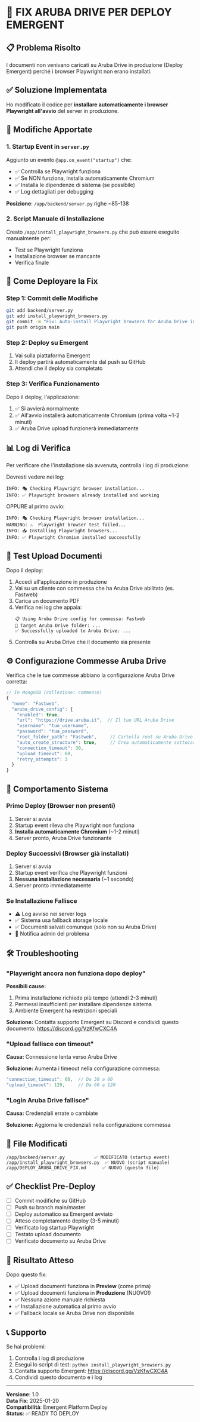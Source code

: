 # 🚀 FIX ARUBA DRIVE PER DEPLOY EMERGENT

## 📋 Problema Risolto

I documenti non venivano caricati su Aruba Drive in produzione (Deploy Emergent) perché i browser Playwright non erano installati.

## ✅ Soluzione Implementata

Ho modificato il codice per **installare automaticamente i browser Playwright all'avvio** del server in produzione.

## 🔧 Modifiche Apportate

### 1. **Startup Event in `server.py`**

Aggiunto un evento `@app.on_event("startup")` che:
- ✅ Controlla se Playwright funziona
- ✅ Se NON funziona, installa automaticamente Chromium
- ✅ Installa le dipendenze di sistema (se possibile)
- ✅ Log dettagliati per debugging

**Posizione**: `/app/backend/server.py` righe ~85-138

### 2. **Script Manuale di Installazione**

Creato `/app/install_playwright_browsers.py` che può essere eseguito manualmente per:
- Test se Playwright funziona
- Installazione browser se mancante
- Verifica finale

## 🚀 Come Deployare la Fix

### Step 1: Commit delle Modifiche

```bash
git add backend/server.py
git add install_playwright_browsers.py
git commit -m "Fix: Auto-install Playwright browsers for Aruba Drive in production"
git push origin main
```

### Step 2: Deploy su Emergent

1. Vai sulla piattaforma Emergent
2. Il deploy partirà automaticamente dal push su GitHub
3. Attendi che il deploy sia completato

### Step 3: Verifica Funzionamento

Dopo il deploy, l'applicazione:
1. ✅ Si avvierà normalmente
2. ✅ All'avvio installerà automaticamente Chromium (prima volta ~1-2 minuti)
3. ✅ Aruba Drive upload funzionerà immediatamente

## 📊 Log di Verifica

Per verificare che l'installazione sia avvenuta, controlla i log di produzione:

Dovresti vedere nei log:
```
INFO: 🎭 Checking Playwright browser installation...
INFO: ✅ Playwright browsers already installed and working
```

OPPURE al primo avvio:
```
INFO: 🎭 Checking Playwright browser installation...
WARNING: ⚠️  Playwright browser test failed...
INFO: 📥 Installing Playwright browsers...
INFO: ✅ Playwright Chromium installed successfully
```

## 🧪 Test Upload Documenti

Dopo il deploy:

1. Accedi all'applicazione in produzione
2. Vai su un cliente con commessa che ha Aruba Drive abilitato (es. Fastweb)
3. Carica un documento PDF
4. Verifica nei log che appaia:
   ```
   📋 Using Aruba Drive config for commessa: Fastweb
   📁 Target Aruba Drive folder: ...
   ✅ Successfully uploaded to Aruba Drive: ...
   ```
5. Controlla su Aruba Drive che il documento sia presente

## ⚙️ Configurazione Commesse Aruba Drive

Verifica che le tue commesse abbiano la configurazione Aruba Drive corretta:

```javascript
// In MongoDB (collezione: commesse)
{
  "nome": "Fastweb",
  "aruba_drive_config": {
    "enabled": true,
    "url": "https://drive.aruba.it",  // Il tuo URL Aruba Drive
    "username": "tuo_username",
    "password": "tua_password",
    "root_folder_path": "Fastweb",     // Cartella root su Aruba Drive
    "auto_create_structure": true,     // Crea automaticamente sottocartelle
    "connection_timeout": 30,
    "upload_timeout": 60,
    "retry_attempts": 3
  }
}
```

## 🔄 Comportamento Sistema

### Primo Deploy (Browser non presenti)
1. Server si avvia
2. Startup event rileva che Playwright non funziona
3. **Installa automaticamente Chromium** (~1-2 minuti)
4. Server pronto, Aruba Drive funzionante

### Deploy Successivi (Browser già installati)
1. Server si avvia
2. Startup event verifica che Playwright funzioni
3. **Nessuna installazione necessaria** (~1 secondo)
4. Server pronto immediatamente

### Se Installazione Fallisce
- ⚠️  Log avviso nei server logs
- ✅  Sistema usa fallback storage locale
- ✅  Documenti salvati comunque (solo non su Aruba Drive)
- 📧  Notifica admin del problema

## 🛠️ Troubleshooting

### "Playwright ancora non funziona dopo deploy"

**Possibili cause:**
1. Prima installazione richiede più tempo (attendi 2-3 minuti)
2. Permessi insufficienti per installare dipendenze sistema
3. Ambiente Emergent ha restrizioni speciali

**Soluzione:**
Contatta supporto Emergent su Discord e condividi questo documento: https://discord.gg/VzKfwCXC4A

### "Upload fallisce con timeout"

**Causa:** Connessione lenta verso Aruba Drive

**Soluzione:** Aumenta i timeout nella configurazione commessa:
```javascript
"connection_timeout": 60,  // Da 30 a 60
"upload_timeout": 120,     // Da 60 a 120
```

### "Login Aruba Drive fallisce"

**Causa:** Credenziali errate o cambiate

**Soluzione:** Aggiorna le credenziali nella configurazione commessa

## 📝 File Modificati

```
/app/backend/server.py           ✅ MODIFICATO (startup event)
/app/install_playwright_browsers.py  ✅ NUOVO (script manuale)
/app/DEPLOY_ARUBA_DRIVE_FIX.md      ✅ NUOVO (questo file)
```

## ✅ Checklist Pre-Deploy

- [ ] Commit modifiche su GitHub
- [ ] Push su branch main/master
- [ ] Deploy automatico su Emergent avviato
- [ ] Atteso completamento deploy (3-5 minuti)
- [ ] Verificato log startup Playwright
- [ ] Testato upload documento
- [ ] Verificato documento su Aruba Drive

## 🎯 Risultato Atteso

Dopo questo fix:
- ✅ Upload documenti funziona in **Preview** (come prima)
- ✅ Upload documenti funziona in **Produzione** (NUOVO!)
- ✅ Nessuna azione manuale richiesta
- ✅ Installazione automatica al primo avvio
- ✅ Fallback locale se Aruba Drive non disponibile

## 📞 Supporto

Se hai problemi:
1. Controlla i log di produzione
2. Esegui lo script di test: `python install_playwright_browsers.py`
3. Contatta supporto Emergent: https://discord.gg/VzKfwCXC4A
4. Condividi questo documento e i log

---

**Versione**: 1.0  
**Data Fix**: 2025-01-20  
**Compatibilità**: Emergent Platform Deploy  
**Status**: ✅ READY TO DEPLOY
